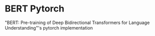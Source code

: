 # BERT Pytorch

"BERT: Pre-training of Deep Bidirectional Transformers for Language Understanding"'s pytorch implementation
